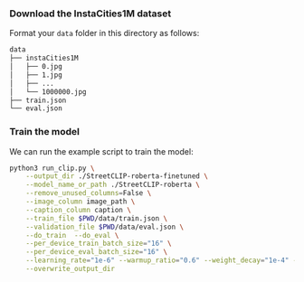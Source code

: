 ### Download the InstaCities1M dataset

Format your `data` folder in this directory as follows:

```bash
data
├── instaCities1M
│   ├── 0.jpg
│   ├── 1.jpg
│   ├── ...
│   └── 1000000.jpg
├── train.json
└── eval.json
```

### Train the model

We can run the example script to train the model:

```bash
python3 run_clip.py \
    --output_dir ./StreetCLIP-roberta-finetuned \
    --model_name_or_path ./StreetCLIP-roberta \
    --remove_unused_columns=False \
    --image_column image_path \
    --caption_column caption \
    --train_file $PWD/data/train.json \
    --validation_file $PWD/data/eval.json \
    --do_train  --do_eval \
    --per_device_train_batch_size="16" \
    --per_device_eval_batch_size="16" \
    --learning_rate="1e-6" --warmup_ratio="0.6" --weight_decay="1e-4" --num_train_epochs="3" --gradient_accumulation_steps="12" --adam_beta1="0.90" --adam_beta2="0.98" \
    --overwrite_output_dir
```
